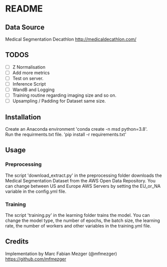 # README

## Data Source

Medical Segmentation Decathlon http://medicaldecathlon.com/

## TODOS

- [ ] Z Normalisation
- [ ] Add more metrics
- [ ] Test on server.
- [ ] Inference Script
- [ ] WandB and Logging
- [ ] Training routine regarding imaging size and so on.
- [ ] Upsampling / Padding for Dataset same size.

## Installation

Create an Anaconda environment 'conda create -n msd python=3.8'.  
Run the requirments.txt file. 'pip install -r requirements.txt'

## Usage

### Preprocessing

The script 'download_extract.py' in the preprocessing folder downloads the Medical Segmentation Dataset from the AWS
Open Data Repository. You can change between US and Europe AWS Servers by setting the EU_or_NA variable in the
config.yml file.

### Training

The script 'training.py' in the learning folder trains the model. You can change the model type, the number of epochs,
the batch size, the learning rate, the number of workers and other variables in the training.yml file.

## Credits

Implementation by Marc Fabian Mezger (@mfmezger) https://github.com/mfmezger






